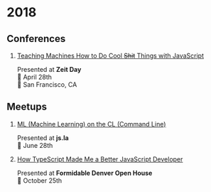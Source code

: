 # 2018

## Conferences

1. [Teaching Machines How to Do Cool ~~Shit~~ Things with JavaScript](./machine-learning-with-javascript/README.md)

   Presented at **Zeit Day**<br/>📆 April 28th<br/>📍 San Francisco, CA

## Meetups

1. [ML (Machine Learning) on the CL (Command Line)](./ml-on-the-cl/README.md)

   Presented at **js.la**<br/>📆 June 28th

2. [How TypeScript Made Me a Better JavaScript Developer](./improved-js-with-ts/README.md)

   Presented at **Formidable Denver Open House**<br/>📆 October 25th
